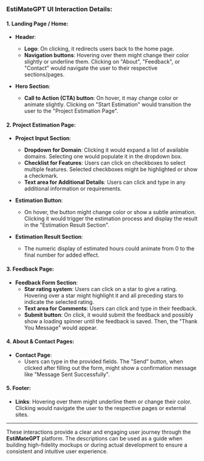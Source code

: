 ### **EstiMateGPT UI Interaction Details**:

#### **1. Landing Page / Home**:

- **Header**:
  - **Logo**: On clicking, it redirects users back to the home page.
  - **Navigation buttons**: Hovering over them might change their color slightly or underline them. Clicking on "About", "Feedback", or "Contact" would navigate the user to their respective sections/pages.

- **Hero Section**:
  - **Call to Action (CTA) button**: On hover, it may change color or animate slightly. Clicking on "Start Estimation" would transition the user to the "Project Estimation Page".

#### **2. Project Estimation Page**:

- **Project Input Section**:
  - **Dropdown for Domain**: Clicking it would expand a list of available domains. Selecting one would populate it in the dropdown box.
  - **Checklist for Features**: Users can click on checkboxes to select multiple features. Selected checkboxes might be highlighted or show a checkmark.
  - **Text area for Additional Details**: Users can click and type in any additional information or requirements.

- **Estimation Button**:
  - On hover, the button might change color or show a subtle animation. Clicking it would trigger the estimation process and display the result in the "Estimation Result Section".

- **Estimation Result Section**:
  - The numeric display of estimated hours could animate from 0 to the final number for added effect.

#### **3. Feedback Page**:

- **Feedback Form Section**:
  - **Star rating system**: Users can click on a star to give a rating. Hovering over a star might highlight it and all preceding stars to indicate the selected rating.
  - **Text area for Comments**: Users can click and type in their feedback.
  - **Submit button**: On click, it would submit the feedback and possibly show a loading spinner until the feedback is saved. Then, the "Thank You Message" would appear.

#### **4. About & Contact Pages**:

- **Contact Page**:
  - Users can type in the provided fields. The "Send" button, when clicked after filling out the form, might show a confirmation message like "Message Sent Successfully".

#### **5. Footer**:

- **Links**: Hovering over them might underline them or change their color. Clicking would navigate the user to the respective pages or external sites.

---

These interactions provide a clear and engaging user journey through the **EstiMateGPT** platform. The descriptions can be used as a guide when building high-fidelity mockups or during actual development to ensure a consistent and intuitive user experience.